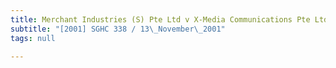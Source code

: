 ```yaml
---
title: Merchant Industries (S) Pte Ltd v X-Media Communications Pte Ltd
subtitle: "[2001] SGHC 338 / 13\_November\_2001"
tags: null

---
```


